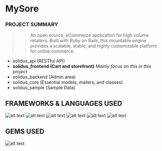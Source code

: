# MySore

### PROJECT SUMMARY

> > An open source, eCommerce application for high volume retailers. Built with Ruby on Rails, this mountable engine provides a scalable, stable, and highly customizable platform for online commerce.

- solidus_api (RESTful API)
- **solidus_frontend (Cart and storefront)** *Mainly focus on this in this project*
- solidus_backend (Admin area)
- solidus_core (Essential models, mailers, and classes)
- solidus_sample (Sample Data)

## FRAMEWORKS & LANGUAGES USED

![alt text](http://baronkwan.github.io/assets/images/projects/logo-ruby.png "ruby")
![alt text](http://baronkwan.github.io/assets/images/projects/logo-rubyonrails.png "rubyonrails")
![alt text](http://baronkwan.github.io/assets/images/projects/logo-javascript.png "javascript")
![alt text](http://baronkwan.github.io/assets/images/projects/logo-html5.png "html5")
![alt text](http://baronkwan.github.io/assets/images/projects/logo-css3.png "css3")
![alt text](http://baronkwan.github.io/assets/images/projects/logo-bootstrap.png "bootstrap")

## GEMS USED

![alt text](http://baronkwan.github.io/assets/images/projects/logo-gem-solidus.png "gem-solidus")

